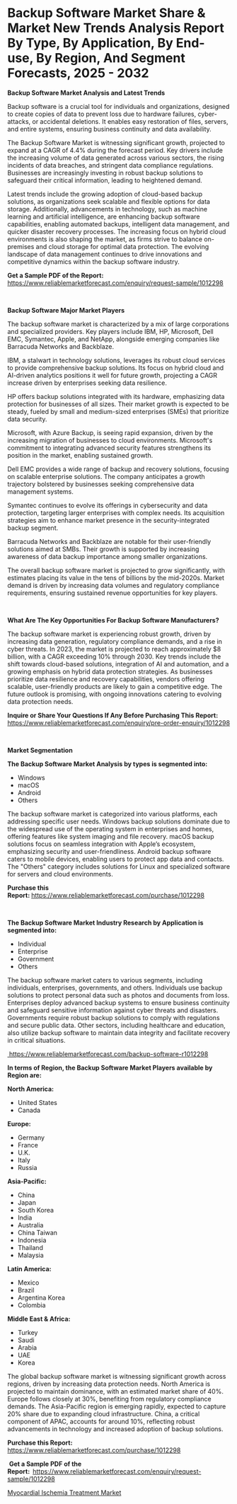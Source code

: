 <p><h1>Backup Software Market Share & Market New Trends Analysis Report By Type, By Application, By End-use, By Region, And Segment Forecasts, 2025 - 2032</h1></p><p><strong>Backup Software Market Analysis and Latest Trends</strong></p>
<p><p>Backup software is a crucial tool for individuals and organizations, designed to create copies of data to prevent loss due to hardware failures, cyber-attacks, or accidental deletions. It enables easy restoration of files, servers, and entire systems, ensuring business continuity and data availability.</p><p>The Backup Software Market is witnessing significant growth, projected to expand at a CAGR of 4.4% during the forecast period. Key drivers include the increasing volume of data generated across various sectors, the rising incidents of data breaches, and stringent data compliance regulations. Businesses are increasingly investing in robust backup solutions to safeguard their critical information, leading to heightened demand.</p><p>Latest trends include the growing adoption of cloud-based backup solutions, as organizations seek scalable and flexible options for data storage. Additionally, advancements in technology, such as machine learning and artificial intelligence, are enhancing backup software capabilities, enabling automated backups, intelligent data management, and quicker disaster recovery processes. The increasing focus on hybrid cloud environments is also shaping the market, as firms strive to balance on-premises and cloud storage for optimal data protection. The evolving landscape of data management continues to drive innovations and competitive dynamics within the backup software industry.</p></p>
<p><strong>Get a Sample PDF of the Report:&nbsp;</strong> <a href="https://www.reliablemarketforecast.com/enquiry/request-sample/1012298?utm_campaign=3216&utm_medium=2&utm_source=Github&utm_content=ia&utm_term=05032025&utm_id=backup-software">https://www.reliablemarketforecast.com/enquiry/request-sample/1012298</a></p>
<p>&nbsp;</p>
<p><strong>Backup Software Major Market Players</strong></p>
<p><p>The backup software market is characterized by a mix of large corporations and specialized providers. Key players include IBM, HP, Microsoft, Dell EMC, Symantec, Apple, and NetApp, alongside emerging companies like Barracuda Networks and Backblaze. </p><p>IBM, a stalwart in technology solutions, leverages its robust cloud services to provide comprehensive backup solutions. Its focus on hybrid cloud and AI-driven analytics positions it well for future growth, projecting a CAGR increase driven by enterprises seeking data resilience.</p><p>HP offers backup solutions integrated with its hardware, emphasizing data protection for businesses of all sizes. Their market growth is expected to be steady, fueled by small and medium-sized enterprises (SMEs) that prioritize data security.</p><p>Microsoft, with Azure Backup, is seeing rapid expansion, driven by the increasing migration of businesses to cloud environments. Microsoft's commitment to integrating advanced security features strengthens its position in the market, enabling sustained growth.</p><p>Dell EMC provides a wide range of backup and recovery solutions, focusing on scalable enterprise solutions. The company anticipates a growth trajectory bolstered by businesses seeking comprehensive data management systems.</p><p>Symantec continues to evolve its offerings in cybersecurity and data protection, targeting larger enterprises with complex needs. Its acquisition strategies aim to enhance market presence in the security-integrated backup segment.</p><p>Barracuda Networks and Backblaze are notable for their user-friendly solutions aimed at SMBs. Their growth is supported by increasing awareness of data backup importance among smaller organizations.</p><p>The overall backup software market is projected to grow significantly, with estimates placing its value in the tens of billions by the mid-2020s. Market demand is driven by increasing data volumes and regulatory compliance requirements, ensuring sustained revenue opportunities for key players.</p></p>
<p>&nbsp;</p>
<p><strong>What Are The Key Opportunities For Backup Software Manufacturers?</strong></p>
<p><p>The backup software market is experiencing robust growth, driven by increasing data generation, regulatory compliance demands, and a rise in cyber threats. In 2023, the market is projected to reach approximately $8 billion, with a CAGR exceeding 10% through 2030. Key trends include the shift towards cloud-based solutions, integration of AI and automation, and a growing emphasis on hybrid data protection strategies. As businesses prioritize data resilience and recovery capabilities, vendors offering scalable, user-friendly products are likely to gain a competitive edge. The future outlook is promising, with ongoing innovations catering to evolving data protection needs.</p></p>
<p><strong>Inquire or Share Your Questions If Any Before Purchasing This Report:</strong> <a href="https://www.reliablemarketforecast.com/enquiry/pre-order-enquiry/1012298?utm_campaign=3216&utm_medium=2&utm_source=Github&utm_content=ia&utm_term=05032025&utm_id=backup-software">https://www.reliablemarketforecast.com/enquiry/pre-order-enquiry/1012298</a></p>
<p>&nbsp;</p>
<p><strong>Market Segmentation</strong></p>
<p><strong>The Backup Software Market Analysis by types is segmented into:</strong></p>
<p><ul><li>Windows</li><li>macOS</li><li>Android</li><li>Others</li></ul></p>
<p><p>The backup software market is categorized into various platforms, each addressing specific user needs. Windows backup solutions dominate due to the widespread use of the operating system in enterprises and homes, offering features like system imaging and file recovery. macOS backup solutions focus on seamless integration with Apple’s ecosystem, emphasizing security and user-friendliness. Android backup software caters to mobile devices, enabling users to protect app data and contacts. The "Others" category includes solutions for Linux and specialized software for servers and cloud environments.</p></p>
<p><strong>Purchase this Report:&nbsp;</strong><a href="https://www.reliablemarketforecast.com/purchase/1012298?utm_campaign=3216&utm_medium=2&utm_source=Github&utm_content=ia&utm_term=05032025&utm_id=backup-software">https://www.reliablemarketforecast.com/purchase/1012298</a></p>
<p>&nbsp;</p>
<p><strong>The Backup Software Market Industry Research by Application is segmented into:</strong></p>
<p><ul><li>Individual</li><li>Enterprise</li><li>Government</li><li>Others</li></ul></p>
<p><p>The backup software market caters to various segments, including individuals, enterprises, governments, and others. Individuals use backup solutions to protect personal data such as photos and documents from loss. Enterprises deploy advanced backup systems to ensure business continuity and safeguard sensitive information against cyber threats and disasters. Governments require robust backup solutions to comply with regulations and secure public data. Other sectors, including healthcare and education, also utilize backup software to maintain data integrity and facilitate recovery in critical situations.</p></p>
<p><a href="https://www.reliablemarketforecast.com/backup-software-r1012298?utm_campaign=3216&utm_medium=2&utm_source=Github&utm_content=ia&utm_term=05032025&utm_id=backup-software">&nbsp;https://www.reliablemarketforecast.com/backup-software-r1012298</a></p>
<p><strong>In terms of Region, the Backup Software Market Players available by Region are:</strong></p>
<p>
    <p> <strong> North America: </strong>
        <ul>
            <li>United States</li>
            <li>Canada</li>
        </ul>
        </p> 
    <p> <strong> Europe: </strong>
        <ul>
            <li>Germany</li>
            <li>France</li>
            <li>U.K.</li>
            <li>Italy</li>
            <li>Russia</li>
        </ul>
        </p> 
    <p> <strong> Asia-Pacific: </strong>
        <ul>
            <li>China</li>
            <li>Japan</li>
            <li>South Korea</li>
            <li>India</li>
            <li>Australia</li>
            <li>China Taiwan</li>
            <li>Indonesia</li>
            <li>Thailand</li>
            <li>Malaysia</li>
        </ul>
        </p> 
    <p> <strong> Latin America: </strong>
        <ul>
            <li>Mexico</li>
            <li>Brazil</li>
            <li>Argentina Korea</li>
            <li>Colombia</li>
        </ul>
        </p> 
    <p> <strong> Middle East & Africa: </strong>
        <ul>
            <li>Turkey</li>
            <li>Saudi</li>
            <li>Arabia</li>
            <li>UAE</li>
            <li>Korea</li>
        </ul>
    </p>
    </p>
<p><p>The global backup software market is witnessing significant growth across regions, driven by increasing data protection needs. North America is projected to maintain dominance, with an estimated market share of 40%. Europe follows closely at 30%, benefiting from regulatory compliance demands. The Asia-Pacific region is emerging rapidly, expected to capture 20% share due to expanding cloud infrastructure. China, a critical component of APAC, accounts for around 10%, reflecting robust advancements in technology and increased adoption of backup solutions.</p></p>
<p><strong>Purchase this Report: </strong><a href="https://www.reliablemarketforecast.com/purchase/1012298?utm_campaign=3216&utm_medium=2&utm_source=Github&utm_content=ia&utm_term=05032025&utm_id=backup-software">https://www.reliablemarketforecast.com/purchase/1012298</a></p>
<p>&nbsp;<strong>Get a Sample PDF of the Report:&nbsp;&nbsp;</strong><a href="https://www.reliablemarketforecast.com/enquiry/request-sample/1012298?utm_campaign=3216&utm_medium=2&utm_source=Github&utm_content=ia&utm_term=05032025&utm_id=backup-software">https://www.reliablemarketforecast.com/enquiry/request-sample/1012298</a></p>
<p><strong></strong></p>
<p><p><a href="https://github.com/ElviraLeka1962/Market-Research-Report-List-1/blob/main/myocardial-ischemia-treatment-market.md?utm_campaign=3216&utm_medium=2&utm_source=Github&utm_content=ia&utm_term=05032025&utm_id=backup-software">Myocardial Ischemia Treatment Market</a></p></p>